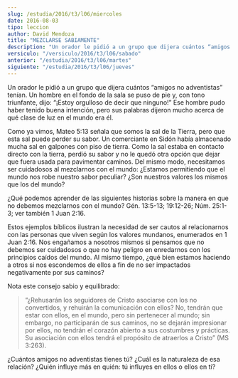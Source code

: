 ```yaml
---
slug: /estudia/2016/t3/l06/miercoles
date: 2016-08-03
tipo: leccion
author: David Mendoza
title: "MEZCLARSE SABIAMENTE"
description: "Un orador le pidió a un grupo que dijera cuántos “amigos no adventistas”  tenían. Un hombre en el fondo de la sala se puso de pie y, con tono  triunfante, dijo: “¡Estoy orgulloso de decir que ninguno!”"
versiculo: "/versiculo/2016/t3/l06/sabado"
anterior: "/estudia/2016/t3/l06/martes"
siguiente: "/estudia/2016/t3/l06/jueves"
---
```


Un orador le pidió a un grupo que dijera cuántos “amigos no adventistas” tenían. Un hombre en el fondo de la sala se puso de pie y, con tono triunfante, dijo: “¡Estoy orgulloso de decir que ninguno!” Ese hombre pudo haber tenido buena intención, pero sus palabras dijeron mucho acerca de qué clase de luz en el mundo era él.

Como ya vimos, Mateo 5:13 señala que somos la sal de la Tierra, pero que esta sal puede perder su sabor. Un comerciante en Sidón había almacenado mucha sal en galpones con piso de tierra. Como la sal estaba en contacto directo con la tierra, perdió su sabor y no le quedó otra opción que dejar que fuera usada para pavimentar caminos. Del mismo modo, necesitamos ser cuidadosos al mezclarnos con el mundo: ¿Estamos permitiendo que el mundo nos robe nuestro sabor peculiar? ¿Son nuestros valores los mismos que los del mundo?

¿Qué podemos aprender de las siguientes historias sobre la manera en que no debemos mezclarnos con el mundo? Gén. 13:5-13; 19:12-26; Núm. 25:1-3; ver también 1 Juan 2:16.

Estos ejemplos bíblicos ilustran la necesidad de ser cautos al relacionarnos con las personas que viven según los valores mundanos, enumerados en 1 Juan 2:16. Nos engañamos a nosotros mismos si pensamos que no debemos ser cuidadosos o que no hay peligro en enredarnos con los principios caídos del mundo. Al mismo tiempo, ¿qué bien estamos haciendo a otros si nos escondemos de ellos a fin de no ser impactados negativamente por sus caminos?

Nota este consejo sabio y equilibrado:

> “¿Rehusarán los seguidores de Cristo asociarse con los no convertidos, y rehuirán la comunicación con ellos? No, tendrán que estar con ellos, en el mundo, pero sin pertenecer al mundo; sin embargo, no participarán de sus caminos, no se dejarán impresionar por ellos, no tendrán el corazón abierto a sus costumbres y prácticas. Su asociación con ellos tendrá el propósito de atraerlos a Cristo” (MS 3:263).

¿Cuántos amigos no adventistas tienes tú? ¿Cuál es la naturaleza de esa relación? ¿Quién influye más en quién: tú influyes en ellos o ellos en ti?
